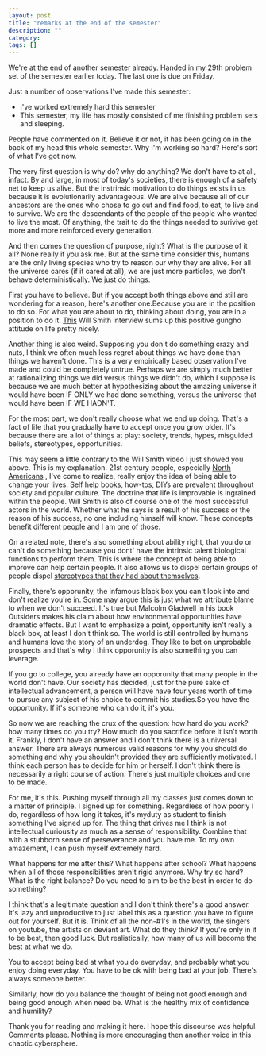 ```yaml
---
layout: post
title: "remarks at the end of the semester"
description: ""
category: 
tags: []
---
```


We're at the end of another semester already.
Handed in my 29th problem set of the semester earlier today. The last one is due on Friday.

Just a number of observations I've made this semester:
 * I've worked extremely hard this semester
 * This semester, my life has mostly consisted of me finishing problem sets and sleeping.

People have commented on it. Believe it or not, it has been going on in the back of my head this whole semester. Why I'm working so hard? Here's sort of what I've got now.

The very first question is why do? why do anything?
We don't have to at all, infact. By and large, in most of today's societies, there is enough
of a safety net to keep us alive.
But the instrinsic motivation to do things exists in us because it is evolutionarily advantageous. We are alive because all of our ancestors are the ones who chose to go out and find food, to eat, to live and to survive. We are the descendants of the people of the people who wanted to live the most. Of anything, the trait to do the things needed to surivive get more and more reinforced every generation.

And then comes the question of purpose, right?
What is the purpose of it all? None really if you ask me.
But at the same time consider this, humans are the only living species who try to reason our why they are alive. For all the universe cares (if it cared at all), we are just more particles, we don't behave deterministically. We just do things.

[1]: http://www.youtube.com/watch?v=C9thJm7_H68 

First you have to believe.
But if you accept both things above and still are wondering for a reason, here's another one.Because you are in the position to do so. For what you are about to do, thinking about doing, you are in a position to do it. [This][1] Will Smith interview sums up this positive gungho attitude on life pretty nicely.

Another thing is also weird. Supposing you don't do something crazy and nuts, I think we often much less regret about things we have done than things we haven't done. This is a very empirically based observation I've made and could be completely untrue. Perhaps  we are simply much better at rationalizing things we did versus things we didn't do, which I suppose is because we are much better at hypothesizing about the amazing universe it would have been IF ONLY we had done something, versus the universe that would have been IF WE HADN'T. 

For the most part, we don't really choose what we end up doing. That's a fact of life that you gradually have to accept once you grow older. It's because there are a lot of things at play: society, trends, hypes, misguided beliefs, stereotypes, opportunities.

[2]: http://www.youtube.com/watch?v=8k2AbqTBxao

This may seem a little contrary to the Will Smith video I just showed you above. This is my explanation. 21st century people, especially [North Americans][2] , I've come to realize, really enjoy the idea of being able to change your lives. Self help books, how-tos, DIYs are prevalent throughout society and popular culture. The doctrine that life is improvable is ingrained within the people. Will Smith is also of course one of the most successful actors in the world. Whether what he says is a result of his success or the reason of his success, no one including himself will know. These concepts benefit different people and I am one of those.

[3]: http://www.youtube.com/watch?feature=player_detailpage&v=8bWlTZZN3DY

On a related note, there's also something about ability right, that you do or can't do something because you dont' have the intrinsic talent biological functions to perform them. This is where the concept of being able to improve can help certain people. It also allows us to dispel certain groups of people dispel [stereotypes that they had about themselves][3]. 

Finally, there's opporunity, the infamous black box you can't look into and don't realize you're in. Some may argue this is just what we attribute blame to when we don't succeed. It's true but Malcolm Gladwell in his book Outsiders makes his claim about how environmental opportunities have dramatic effects. But I want to emphasize a point, opportunity isn't really a black box, at least I don't think so. The world is still controlled by humans and humans love the story of an underdog. They like to bet on unprobable prospects and that's why I think opporunity is also something you can leverage.

If you go to college, you already have an opporunity that many people in the world don't have. Our society has decided, just for the pure sake of intellectual advancement, a person will have have four years worth of time to pursue any subject of his choice to commit his studies.So you have the opportunity. If it's someone who can do it, it's you. 

So now we are reaching the crux of the question: how hard do you work? how many times do you try? How much do you sacrifice before it isn't worth it. Frankly, I don't have an answer and I don't think there is a universal answer. There are always numerous valid reasons for why you should do something and why you shouldn't provided they are sufficiently motivated. I think each person has to decide for him or herself. I don't think there is necessarily a right course of action. There's just multiple choices and one to be made.

For me, it's this. Pushing myself through all my classes just comes down to a matter of principle. I signed up for something. Regardless of how poorly I do, regardless of how long it takes, it's myduty as student to finish something I've signed up for. The thing that drives me I think is not intellectual curiousity as much as a sense of responsibility. Combine that with a stubborn sense of perseverance and you have me. To my own amazement, I can push myself extremely hard. 

What happens for me after this? What happens after school? What happens when all of those responsibilities aren't rigid anymore. Why try so hard? What is the right balance? Do you need to aim to be the best in order to do something? 

I think that's a legitimate question and I don't think there's a good answer. It's lazy and unproductive to just label this as a question you have to figure out for yourself. But it is.
Think of all the non-#1's in the world, the singers on youtube, the artists on deviant art. What do they think? If you're only in it to be best, then good luck. But realistically, how many of us will become the best at what we do. 

You to accept being bad at what you do everyday, and probably what you enjoy doing everyday. 
You have to be ok with being bad at your job.
There's always someone better.

Similarly, how do you balance the thought of being not good enough and being good enough when need be.
What is the healthy mix of confidence and humility?

Thank you for reading and making it here. I hope this discourse was helpful.
Comments please. Nothing is more encouraging then another voice in this chaotic cybersphere. 

